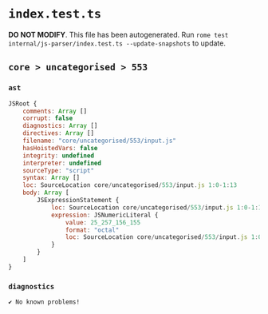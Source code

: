 # `index.test.ts`

**DO NOT MODIFY**. This file has been autogenerated. Run `rome test internal/js-parser/index.test.ts --update-snapshots` to update.

## `core > uncategorised > 553`

### `ast`

```javascript
JSRoot {
	comments: Array []
	corrupt: false
	diagnostics: Array []
	directives: Array []
	filename: "core/uncategorised/553/input.js"
	hasHoistedVars: false
	integrity: undefined
	interpreter: undefined
	sourceType: "script"
	syntax: Array []
	loc: SourceLocation core/uncategorised/553/input.js 1:0-1:13
	body: Array [
		JSExpressionStatement {
			loc: SourceLocation core/uncategorised/553/input.js 1:0-1:13
			expression: JSNumericLiteral {
				value: 25_257_156_155
				format: "octal"
				loc: SourceLocation core/uncategorised/553/input.js 1:0-1:13
			}
		}
	]
}
```

### `diagnostics`

```
✔ No known problems!

```
